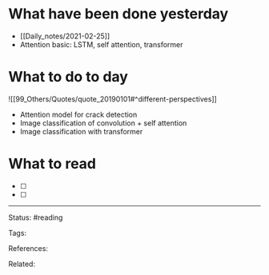 # What have been done yesterday

- [[Daily_notes/2021-02-25]]
- Attention basic: LSTM, self attention, transformer

# What to do to day
![[99_Others/Quotes/quote_20190101#^different-perspectives]]

- Attention model for crack detection
- Image classification of convolution + self attention
- Image classification with transformer


# What to read

- [ ] 
- [ ] 



---
Status: #reading

Tags: 

References:

Related:
